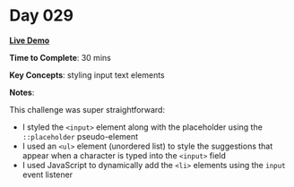 # Day 029

**<a href="https://css100.aniqa.dev#day-029">Live Demo</a>**

**Time to Complete**: 30 mins

**Key Concepts**: styling input text elements

**Notes**:

This challenge was super straightforward:

- I styled the `<input>` element along with the placeholder using the `::placeholder` pseudo-element
- I used an `<ul>` element (unordered list) to style the suggestions that appear when a character is typed into the `<input>` field
- I used JavaScript to dynamically add the `<li>` elements using the `input` event listener

